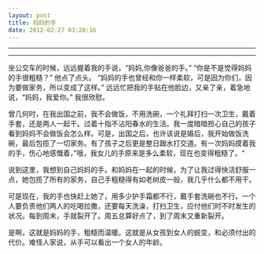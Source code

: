```yaml
---
layout: post
title: 妈妈的手
date: 2012-02-27 03:20:16
---
```


<meta http-equiv='Content-Type' content='text/html; charset=utf-8' />

---

---

坐公交车的时候，远远握着我的手说，“妈妈,你像爸爸的手。”
“你是不是觉得妈妈的手很粗糙？”
他点了点头。
“妈妈的手也曾经和你一样柔软，可是因为你们，因为要做家务，所以变成了这样。”
远远忙把我的手贴在他脸边，又亲了亲，着急地说，“妈妈，我爱你。”
我很欣慰。


曾几何时，在我出国之前，我不会做饭，不用洗碗，一个礼拜打扫一次卫生，戴着手套，还是两人一起干。过着十指不沾阳春水的生活。我一度暗暗担心自己的孩子看到妈妈不会做饭会怎么样。可是，出国之后，也许该说是婚后，我开始做饭洗碗，最后包揽了一切家务。有了孩子之后更是整日跟水打交道。有一次妈妈摸着我的手，伤心地感慨着，”哦，我女儿的手原来是多么柔软，现在也变得粗糙了。“


说到这里，我想到自己妈妈的手。和妈妈在一起的时候，为了让我过得快活舒服一点，她包揽了所有的家务，自己手粗糙得有如老树皮一般，我几乎什么都不用干。


可是现在，我的手也快赶上她了，用多少护手霜都不行，戴手套洗碗也不行。一个人要负责他们两人的吃喝拉撒，还要每天洗澡，打扫卫生，应付他们时不时发生的状况。每到周末，手就裂开了。周五总算好点了，到了周末又重新裂开。


是啊，这就是妈妈的手，粗糙而温暖。这就是从女孩到女人的蜕变，和必须付出的代价。难怪人家说，从手可以看出一个女人的年龄。


